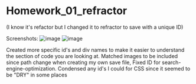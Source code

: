 # Homework_01_refractor
(I know it's refactor but I changed it to refractor to save with a unique ID)

Screenshots:
![image](https://user-images.githubusercontent.com/61170475/76228394-4bc81e80-61e6-11ea-88ed-b7bda51b58d8.png)
![image](https://user-images.githubusercontent.com/61170475/76228641-9c3f7c00-61e6-11ea-865e-6905086e28fe.png)

Created more specific id's and div names to make it easier to understand the section of code you are looking at.
Matched images to be included since path change when creating my own save file,
Fixed ID for search-engine-optimization.
Condensed any id's I could for CSS since it seemed to be "DRY" in some places

